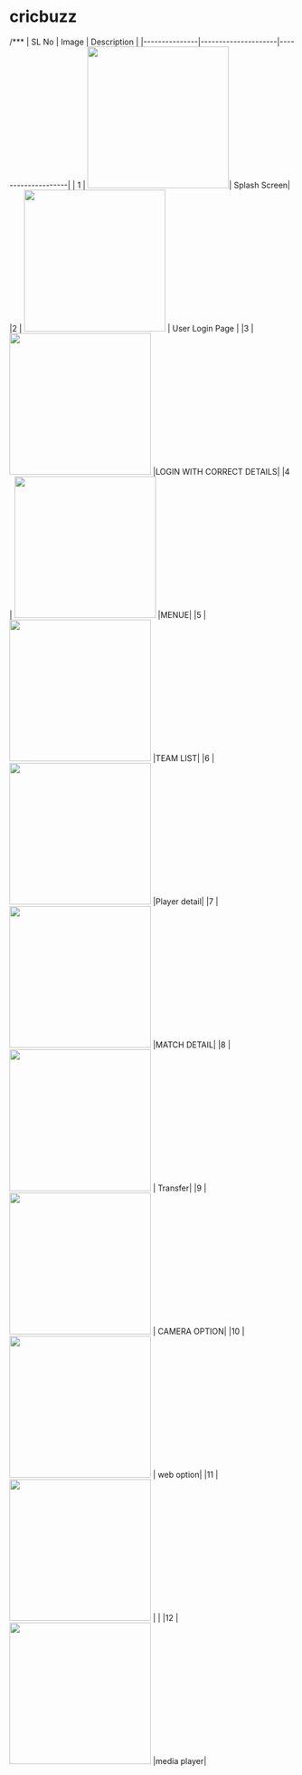 # cricbuzz
/***
| SL No         | Image               |        Description |
|---------------|---------------------|--------------------|
| 1 | <img src="https://user-images.githubusercontent.com/34774248/63296001-0ff65780-c29c-11e9-93c4-5e82b8642334.png" width="250"/>|    Splash Screen|
|2 | <img src="https://user-images.githubusercontent.com/50931393/63290002-73798880-c28e-11e9-8493-4e527c7964d6.png" width="250"/> | User Login Page |
|3 | <img src="https://user-images.githubusercontent.com/50931393/63290205-f39fee00-c28e-11e9-92af-7b787946bb17.png" width="250"/> |LOGIN WITH CORRECT DETAILS|
|4 | <img src="https://user-images.githubusercontent.com/50931393/63290241-09adae80-c28f-11e9-8048-5cd4dfaf38f9.png" width="250"/> |MENUE|
|5 | <img src="https://user-images.githubusercontent.com/50931393/63290364-4f6a7700-c28f-11e9-8f80-ad586295959f.png" width="250"/> |TEAM LIST|
|6 | <img src="https://user-images.githubusercontent.com/50931393/63290490-7b85f800-c28f-11e9-8e5b-c3f85e7d3c59.png" width="250"/> |Player detail|
|7 | <img src="https://user-images.githubusercontent.com/50931393/63290558-a3755b80-c28f-11e9-99ec-005a6b0231c4.png" width="250"/> |MATCH DETAIL|
|8 | <img src="https://user-images.githubusercontent.com/50931393/63290612-c0119380-c28f-11e9-95ad-c424dded0b98.png" width="250"/> | Transfer|
|9 | <img src="https://user-images.githubusercontent.com/50931393/63290646-df102580-c28f-11e9-94ca-7789dbfd87dc.png" width="250"/> | CAMERA OPTION|
|10 | <img src="https://user-images.githubusercontent.com/50931393/63290693-fea74e00-c28f-11e9-9c46-c43c9661dba4.png" width="250"/> | web option|
|11 | <img src="https://user-images.githubusercontent.com/50931393/63290766-2ac2cf00-c290-11e9-8812-0bac1c38e9cc.png" width="250"/> | |
|12 | <img src="https://user-images.githubusercontent.com/50931393/63290827-44fcad00-c290-11e9-95a0-1f542f988878.png" width="250"/> |media player|

